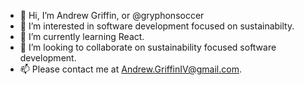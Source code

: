 - 👋 Hi, I’m Andrew Griffin, or @gryphonsoccer
- 👀 I’m interested in software development focused on sustainabilty. 
- 🌱 I’m currently learning React.
- 💞️ I’m looking to collaborate on sustainability focused software development.
- 📫 Please contact me at Andrew.GriffinIV@gmail.com.

<!---
gryphonsoccer/gryphonsoccer is a ✨ special ✨ repository because its `README.md` (this file) appears on your GitHub profile.
You can click the Preview link to take a look at your changes.
--->
